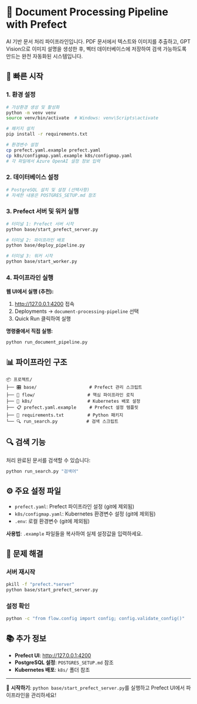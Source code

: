 # 📄 Document Processing Pipeline with Prefect

AI 기반 문서 처리 파이프라인입니다. PDF 문서에서 텍스트와 이미지를 추출하고, GPT Vision으로 이미지 설명을 생성한 후, 벡터 데이터베이스에 저장하여 검색 가능하도록 만드는 완전 자동화된 시스템입니다.

## 🚀 빠른 시작

### 1. 환경 설정

```bash
# 가상환경 생성 및 활성화
python -m venv venv
source venv/bin/activate  # Windows: venv\Scripts\activate

# 패키지 설치
pip install -r requirements.txt

# 환경변수 설정
cp prefect.yaml.example prefect.yaml
cp k8s/configmap.yaml.example k8s/configmap.yaml
# 각 파일에서 Azure OpenAI 설정 정보 입력
```

### 2. 데이터베이스 설정

```bash
# PostgreSQL 설치 및 설정 (선택사항)
# 자세한 내용은 POSTGRES_SETUP.md 참조
```

### 3. Prefect 서버 및 워커 실행

```bash
# 터미널 1: Prefect 서버 시작
python base/start_prefect_server.py

# 터미널 2: 파이프라인 배포
python base/deploy_pipeline.py

# 터미널 3: 워커 시작
python base/start_worker.py
```

### 4. 파이프라인 실행

**웹 UI에서 실행 (추천):**
1. http://127.0.0.1:4200 접속
2. Deployments → `document-processing-pipeline` 선택
3. Quick Run 클릭하여 실행

**명령줄에서 직접 실행:**
```bash
python run_document_pipeline.py
```

## 📊 파이프라인 구조

```
📦 프로젝트/
├── 🎛️ base/                    # Prefect 관리 스크립트
├── 🧠 flow/                    # 핵심 파이프라인 로직
├── 🚢 k8s/                     # Kubernetes 배포 설정
├── 📋 prefect.yaml.example     # Prefect 설정 템플릿
├── 🔧 requirements.txt         # Python 패키지
└── 🔍 run_search.py           # 검색 스크립트
```

## 🔍 검색 기능

처리 완료된 문서를 검색할 수 있습니다:

```bash
python run_search.py "검색어"
```

## ⚙️ 주요 설정 파일

- `prefect.yaml`: Prefect 파이프라인 설정 (git에 제외됨)
- `k8s/configmap.yaml`: Kubernetes 환경변수 설정 (git에 제외됨)
- `.env`: 로컬 환경변수 (git에 제외됨)

**사용법**: `.example` 파일들을 복사하여 실제 설정값을 입력하세요.

## 🔧 문제 해결

### 서버 재시작
```bash
pkill -f "prefect.*server"
python base/start_prefect_server.py
```

### 설정 확인
```bash
python -c "from flow.config import config; config.validate_config()"
```

## 📚 추가 정보

- **Prefect UI**: http://127.0.0.1:4200
- **PostgreSQL 설정**: `POSTGRES_SETUP.md` 참조
- **Kubernetes 배포**: `k8s/` 폴더 참조

---

🎉 **시작하기**: `python base/start_prefect_server.py`를 실행하고 Prefect UI에서 파이프라인을 관리하세요!
